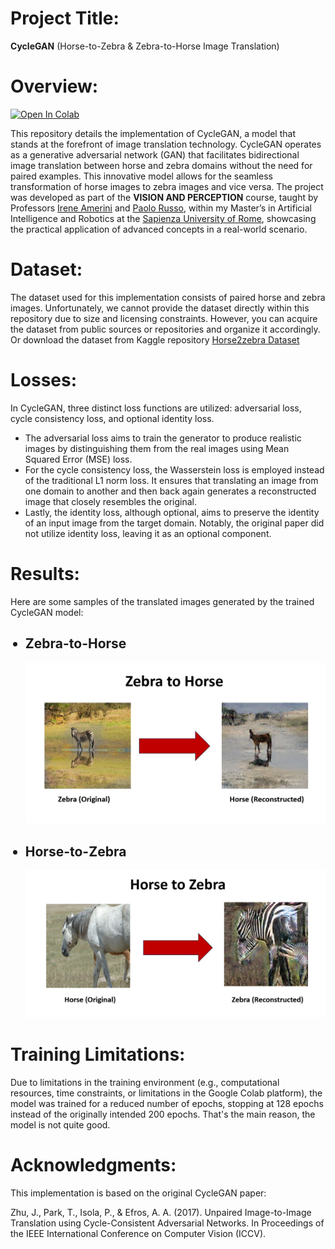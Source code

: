 # Project Title:
**CycleGAN** (Horse-to-Zebra & Zebra-to-Horse Image Translation)

# Overview:
<a href="https://github.com/Sameer-Ahmed7/CycleGAN/blob/main/Vision_And_Perception_Project.ipynb">
  <img src="https://colab.research.google.com/assets/colab-badge.svg" alt="Open In Colab"/></a></li>

This repository details the implementation of CycleGAN, a model that stands at the forefront of image translation technology. CycleGAN operates as a generative adversarial network (GAN) that facilitates bidirectional image translation between horse and zebra domains without the need for paired examples. This innovative model allows for the seamless transformation of horse images to zebra images and vice versa. The project was developed as part of the **VISION AND PERCEPTION** course, taught by Professors [Irene Amerini](https://corsidilaurea.uniroma1.it/it/users/ireneameriniuniroma1it) and [Paolo Russo](https://corsidilaurea.uniroma1.it/it/users/paolorussouniroma1it), within my Master’s in Artificial Intelligence and Robotics at the [Sapienza University of Rome](https://www.uniroma1.it/it/pagina-strutturale/home), showcasing the practical application of advanced concepts in a real-world scenario.

# Dataset:
The dataset used for this implementation consists of paired horse and zebra images. Unfortunately, we cannot provide the dataset directly within this repository due to size and licensing constraints. However, you can acquire the dataset from public sources or repositories and organize it accordingly. Or download the dataset from Kaggle repository <a href='https://www.kaggle.com/datasets/balraj98/horse2zebra-dataset'>Horse2zebra Dataset</a> 

# Losses:
In CycleGAN, three distinct loss functions are utilized: adversarial loss, cycle consistency loss, and optional identity loss. 

<ul>
<li>The adversarial loss aims to train the generator to produce realistic images by distinguishing them from the real images using Mean Squared Error (MSE) loss.</li>
<li>
For the cycle consistency loss, the Wasserstein loss is employed instead of the traditional L1 norm loss. It ensures that translating an image from one domain to another and then back again generates a reconstructed image that closely resembles the original. </li>
<li>
Lastly, the identity loss, although optional, aims to preserve the identity of an input image from the target domain. Notably, the original paper did not utilize identity loss, leaving it as an optional component.</li>
</ul>

# Results:
Here are some samples of the translated images generated by the trained CycleGAN model:

<ul>

## <li>Zebra-to-Horse</li>
<img src="https://github.com/Sameer-Ahmed7/CycleGAN/blob/main/Results/Zebra-to-Horse.jpg" alt="Zebra-to-Horse">


## <li>Horse-to-Zebra</li>
<img src="https://github.com/Sameer-Ahmed7/CycleGAN/blob/main/Results/Horse-to-Zebra.jpg" alt="Horse-to-Zebra">
</ul>

# Training Limitations:
Due to limitations in the training environment (e.g., computational resources, time constraints, or limitations in the Google Colab platform), the model was trained for a reduced number of epochs, stopping at 128 epochs instead of the originally intended 200 epochs. That's the main reason, the model is not quite good. 

# Acknowledgments:
This implementation is based on the original CycleGAN paper:

Zhu, J., Park, T., Isola, P., & Efros, A. A. (2017). Unpaired Image-to-Image Translation using Cycle-Consistent Adversarial Networks. In Proceedings of the IEEE International Conference on Computer Vision (ICCV).





